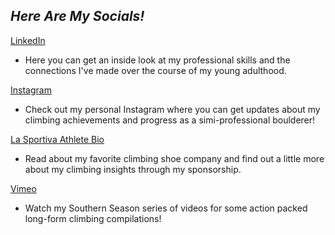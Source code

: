 ***Here Are My Socials!***
-

[LinkedIn](https://www.linkedin.com/in/bburkhalter1/)


- Here you can get an inside look at my professional skills and the connections I've made over the course of my young adulthood.

[Instagram](https://www.instagram.com/benburrk/)
- Check out my personal Instagram where you can get updates about my climbing achievements and progress as a simi-professional boulderer!

[La Sportiva Athlete Bio](https://www.lasportivausa.com/ben-burkhalter)
- Read about my favorite climbing shoe company and find out a little more about my climbing insights through my sponsorship.

[Vimeo](https://vimeo.com/benburkhalter)
- Watch my Southern Season series of videos for some action packed long-form climbing compilations!
